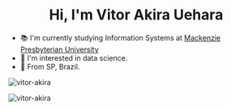 <h1 align ="center"> Hi, I'm Vitor Akira Uehara</h1>

- 📚 I'm currently studying Information Systems at [Mackenzie Presbyterian University](https://www.mackenzie.br)<br>
- 🧠 I'm interested in data science.<br>
- 📍 From SP, Brazil.<br>

<p>&nbsp;<img align="left" src="https://github-readme-stats.vercel.app/api?username=vitor-akira&show_icons=true&locale=en" alt="vitor-akira" /></p>

<p><img align="center" src="https://github-readme-stats.vercel.app/api/top-langs?username=vitor-akira&show_icons=true&locale=en&layout=compact" alt="vitor-akira" /></p>

